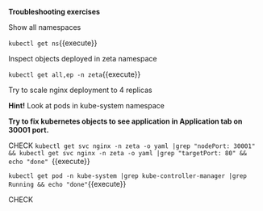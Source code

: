 **Troubleshooting exercises**

Show all namespaces

`kubectl get ns`{{execute}}


Inspect objects deployed in zeta namespace

`kubectl get all,ep -n zeta`{{execute}}

Try to scale nginx deployment to 4 replicas



**Hint!**
Look at pods in kube-system namespace

**Try to fix kubernetes objects to see application in Application tab on 30001 port.**

CHECK
`kubectl get svc nginx -n zeta -o yaml |grep "nodePort: 30001" && kubectl get svc nginx -n zeta -o yaml |grep "targetPort: 80" && echo "done" `{{execute}}

`kubectl get pod -n kube-system |grep kube-controller-manager |grep Running && echo "done"`{{execute}}

CHECK